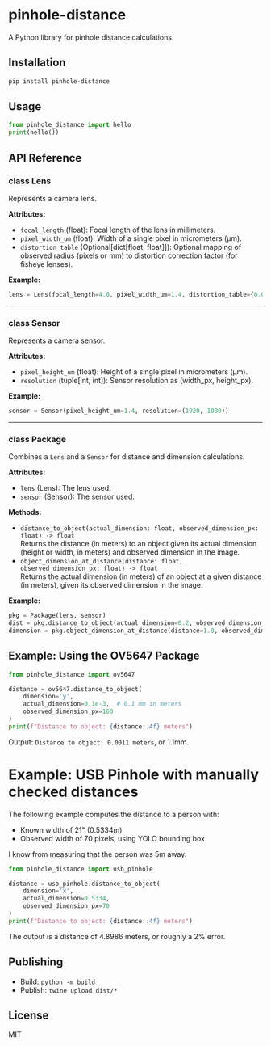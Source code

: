 # pinhole-distance

A Python library for pinhole distance calculations.

## Installation

```bash
pip install pinhole-distance
```

## Usage

```python
from pinhole_distance import hello
print(hello())
```

## API Reference

### class Lens
Represents a camera lens.

**Attributes:**
- `focal_length` (float): Focal length of the lens in millimeters.
- `pixel_width_um` (float): Width of a single pixel in micrometers (μm).
- `distortion_table` (Optional[dict[float, float]]): Optional mapping of observed radius (pixels or mm) to distortion correction factor (for fisheye lenses).

**Example:**
```python
lens = Lens(focal_length=4.0, pixel_width_um=1.4, distortion_table={0.0: 1.0, 100.0: 0.98})
```

---

### class Sensor
Represents a camera sensor.

**Attributes:**
- `pixel_height_um` (float): Height of a single pixel in micrometers (μm).
- `resolution` (tuple[int, int]): Sensor resolution as (width_px, height_px).

**Example:**
```python
sensor = Sensor(pixel_height_um=1.4, resolution=(1920, 1080))
```

---

### class Package
Combines a `Lens` and a `Sensor` for distance and dimension calculations.

**Attributes:**
- `lens` (Lens): The lens used.
- `sensor` (Sensor): The sensor used.

**Methods:**
- `distance_to_object(actual_dimension: float, observed_dimension_px: float) -> float`  
  Returns the distance (in meters) to an object given its actual dimension (height or width, in meters) and observed dimension in the image.
- `object_dimension_at_distance(distance: float, observed_dimension_px: float) -> float`  
  Returns the actual dimension (in meters) of an object at a given distance (in meters), given its observed dimension in the image.

**Example:**
```python
pkg = Package(lens, sensor)
dist = pkg.distance_to_object(actual_dimension=0.2, observed_dimension_px=150)
dimension = pkg.object_dimension_at_distance(distance=1.0, observed_dimension_px=150)
```

## Example: Using the OV5647 Package

```python
from pinhole_distance import ov5647

distance = ov5647.distance_to_object(
    dimension='y',
    actual_dimension=0.1e-3,  # 0.1 mm in meters
    observed_dimension_px=160
)
print(f"Distance to object: {distance:.4f} meters")
```

Output: `Distance to object: 0.0011 meters`, or 1.1mm.

# Example: USB Pinhole with manually checked distances

The following example computes the distance to a person with:
*   Known width of 21" (0.5334m)
*   Observed width of 70 pixels, using YOLO bounding box

I know from measuring that the person was 5m away.

```python
from pinhole_distance import usb_pinhole

distance = usb_pinhole.distance_to_object(
    dimension='x',
    actual_dimension=0.5334,
    observed_dimension_px=70
)
print(f"Distance to object: {distance:.4f} meters")
```

The output is a distance of 4.8986 meters, or roughly a 2% error.

## Publishing

- Build: `python -m build`
- Publish: `twine upload dist/*`

## License

MIT

